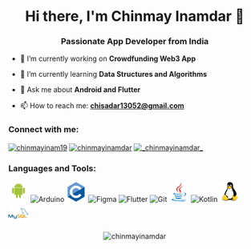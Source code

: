 <h1 align="center">Hi there, I'm Chinmay Inamdar 👋</h1>
<h3 align="center">Passionate App Developer from India</h3>

- 🔭 I’m currently working on **Crowdfunding Web3 App**

- 🌱 I’m currently learning **Data Structures and Algorithms**

- 💬 Ask me about **Android and Flutter**

- 📫 How to reach me: **chisadar13052@gmail.com**

<h3 align="left">Connect with me:</h3>
<p align="left">
<a href="https://twitter.com/chinmayinam19" target="_blank"><img align="center" src="https://raw.githubusercontent.com/rahuldkjain/github-profile-readme-generator/master/src/images/icons/Social/twitter.svg" alt="chinmayinam19" height="30" width="40" /></a>
<a href="https://linkedin.com/in/chinmayinamdar" target="_blank"><img align="center" src="https://raw.githubusercontent.com/rahuldkjain/github-profile-readme-generator/master/src/images/icons/Social/linked-in-alt.svg" alt="chinmayinamdar" height="30" width="40" /></a>
<a href="https://instagram.com/_chinmayinamdar_" target="_blank"><img align="center" src="https://raw.githubusercontent.com/rahuldkjain/github-profile-readme-generator/master/src/images/icons/Social/instagram.svg" alt="_chinmayinamdar_" height="30" width="40" /></a>
</p>

<h3 align="left">Languages and Tools:</h3>
<p align="left"> 
  <img src="https://raw.githubusercontent.com/devicons/devicon/master/icons/android/android-original-wordmark.svg" alt="Android" width="40" height="40"/> 
  <img src="https://cdn.worldvectorlogo.com/logos/arduino-1.svg" alt="Arduino" width="40" height="40"/> 
  <img src="https://raw.githubusercontent.com/devicons/devicon/master/icons/c/c-original.svg" alt="C" width="40" height="40"/> 
  <img src="https://www.vectorlogo.zone/logos/figma/figma-icon.svg" alt="Figma" width="40" height="40"/> 
  <img src="https://www.vectorlogo.zone/logos/flutterio/flutterio-icon.svg" alt="Flutter" width="40" height="40"/> 
  <img src="https://www.vectorlogo.zone/logos/git-scm/git-scm-icon.svg" alt="Git" width="40" height="40"/> 
  <img src="https://raw.githubusercontent.com/devicons/devicon/master/icons/java/java-original.svg" alt="Java" width="40" height="40"/> 
  <img src="https://www.vectorlogo.zone/logos/kotlinlang/kotlinlang-icon.svg" alt="Kotlin" width="40" height="40"/> 
  <img src="https://raw.githubusercontent.com/devicons/devicon/master/icons/linux/linux-original.svg" alt="Linux" width="40" height="40"/> 
  <img src="https://raw.githubusercontent.com/devicons/devicon/master/icons/mysql/mysql-original-wordmark.svg" alt="MySQL" width="40" height="40"/> 
</p>

<p align="center"><img src="https://github-readme-stats.vercel.app/api/top-langs?username=chinmayinamdar&show_icons=true&locale=en&layout=compact" alt="chinmayinamdar" /></p>
